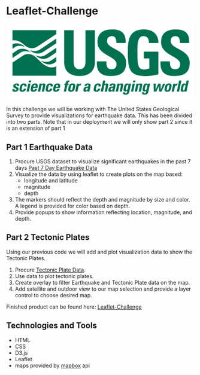# Leaflet-Challenge
![Alt text](Leaflet_Part_1/Images/1-Logo.png)

In this challenge we will be working with The United States Geological Survey to provide visualizations for earthquake data. This has been divided into two parts. Note that in our deployment we will only show part 2 since it is an extension of part 1

## Part 1 Earthquake Data
1. Procure USGS dataset to visualize significant earthquakes in the past 7 days
 [Past 7 Day Earthquake Data](https://earthquake.usgs.gov/earthquakes/feed/v1.0/summary/all_week.geojson)
2. Visualize the data by using leaflet to create plots on the map based:
    - longitude and latitude
    - magnitude
    - depth
3. The markers should reflect the depth and magnitude by size and color. A legend is provided for color based on depth.
4. Provide popups to show information reflecting location, magnitude, and depth.


## Part 2 Tectonic Plates 
Using our previous code we will add and plot visualization data to show the Tectonic Plates.

1. Procure [Tectonic Plate Data](https://raw.githubusercontent.com/fraxen/tectonicplates/master/GeoJSON/PB2002_boundaries.json). 
2. Use data to plot tectonic plates.
3. Create overlay to filter Earthquake and Tectonic Plate data on the map.
4. Add satellite and outdoor view to our map selection and provide a layer control to choose desired map. 


Finished product can be found here: [Leaflet-Challenge](https://rstevens318.github.io/leaflet-challenge/)


## Technologies and Tools
- HTML
- CSS
- D3.js
- Leaflet
- maps provided by [mapbox](https://docs.mapbox.com/#maps) api